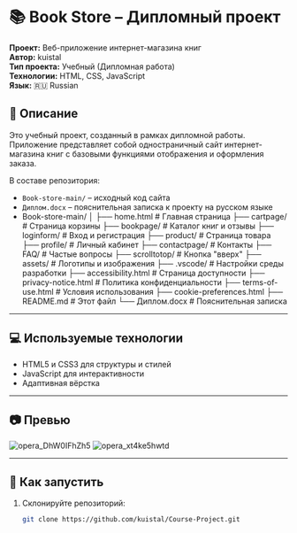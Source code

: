 # 📚 Book Store – Дипломный проект

**Проект:** Веб-приложение интернет-магазина книг  
**Автор:** kuistal  
**Тип проекта:** Учебный (Дипломная работа)  
**Технологии:** HTML, CSS, JavaScript  
**Язык:** 🇷🇺 Russian

## 📌 Описание

Это учебный проект, созданный в рамках дипломной работы. Приложение представляет собой одностраничный сайт интернет-магазина книг с базовыми функциями отображения и оформления заказа.

В составе репозитория:
- `Book-store-main/` – исходный код сайта
- `Диплом.docx` – пояснительная записка к проекту на русском языке
- Book-store-main/
│
├── home.html              # Главная страница
├── cartpage/              # Страница корзины
├── bookpage/              # Каталог книг и отзывы
├── loginform/             # Вход и регистрация
├── product/               # Страница товара
├── profile/               # Личный кабинет
├── contactpage/           # Контакты
├── FAQ/                   # Частые вопросы
├── scrolltotop/           # Кнопка "вверх"
├── assets/                # Логотипы и изображения
├── .vscode/               # Настройки среды разработки
├── accessibility.html     # Страница доступности
├── privacy-notice.html    # Политика конфиденциальности
├── terms-of-use.html      # Условия использования
├── cookie-preferences.html
├── README.md              # Этот файл
└── Диплом.docx            # Пояснительная записка
---

## 💻 Используемые технологии

- HTML5 и CSS3 для структуры и стилей
- JavaScript для интерактивности
- Адаптивная вёрстка

---

## 📷 Превью

![opera_DhW0IFhZh5](https://github.com/user-attachments/assets/8ff98200-b9c8-464a-9e91-45509e7bce9e)
![opera_xt4ke5hwtd](https://github.com/user-attachments/assets/4b352249-cfb5-441f-97f9-211a807e87c4)

---

## 🚀 Как запустить

1. Склонируйте репозиторий:
   ```bash
   git clone https://github.com/kuistal/Course-Project.git
